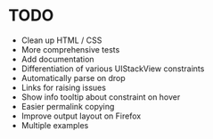 TODO
====

- Clean up HTML / CSS
- More comprehensive tests
- Add documentation
- Differentiation of various UIStackView constraints
- Automatically parse on drop
- Links for raising issues
- Show info tooltip about constraint on hover
- Easier permalink copying
- Improve output layout on Firefox
- Multiple examples
